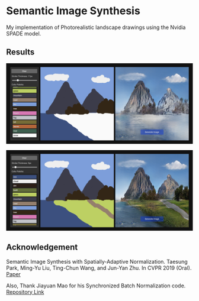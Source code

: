 # Semantic Image Synthesis

My implementation of Photorealistic landscape drawings using the Nvidia SPADE model. 

## Results

![screenshot_1](images/sc1.png)

![screenshot_2](images/sc2.png)
## Acknowledgement 
Semantic Image Synthesis with Spatially-Adaptive Normalization. Taesung Park, Ming-Yu Liu, Ting-Chun Wang, and Jun-Yan Zhu.
In CVPR 2019 (Oral). [Paper](https://arxiv.org/pdf/1903.07291.pdf) 


Also, Thank Jiayuan Mao for his Synchronized Batch Normalization code. [Repository Link](https://github.com/vacancy/Synchronized-BatchNorm-PyTorch)